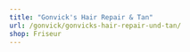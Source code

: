 ```yaml
---
title: "Gonvick's Hair Repair & Tan"
url: /gonvick/gonvicks-hair-repair-und-tan/
shop: Friseur
---
```

